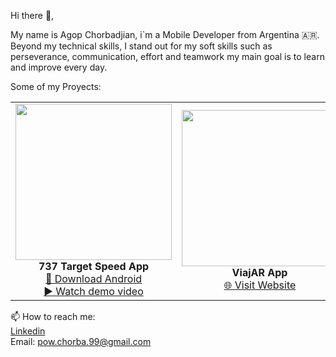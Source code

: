 

<!--
**PowChorba/PowChorba** is a ✨ _special_ ✨ repository because its `README.md` (this file) appears on your GitHub profile.

Here are some ideas to get you started:

- 🔭 I’m currently working on ...
- 🌱 I’m currently learning ...
- 👯 I’m looking to collaborate on ...
- 🤔 I’m looking for help with ...
- 💬 Ask me about ...
- 📫 How to reach me: ...
- 😄 Pronouns: ...
- ⚡ Fun fact: ...
-->
Hi there 👋,

My name is Agop Chorbadjian, i`m a Mobile Developer from Argentina 🇦🇷.
Beyond my technical skills, I stand out for my soft skills such as perseverance, communication, effort and teamwork my main goal is to learn and improve every day.

Some of my Proyects:

<table>
  <tr>
    <td align="center">
      <img src="https://github.com/user-attachments/assets/1dfca7f3-2a6d-408b-a114-50cde9046511" width="250" /><br />
      <b>737 Target Speed App</b><br />
      <a href="https://drive.google.com/file/d/1ofts-glCuda5TG5GRHHrUuO89JF2es_E/view?usp=drive_link" target="_blank">📲 Download Android</a><br />
      <a href="https://youtube.com/shorts/VTjd0Oe67GM?feature=share" target="_blank">▶️ Watch demo video</a>
    </td>
    <td align="center">
      <img src="https://github.com/user-attachments/assets/585184d1-e53d-4ba4-99bd-33b7209500d1" width="250" /><br />
      <b>ViajAR App</b><br />
      <a href="https://www.viajarapp.com/" target="_blank">🌐 Visit Website</a>
    </td>
  </tr>
</table>



📫 How to reach me:<br/>
<a href='https://www.linkedin.com/in/agopchorbadjian/' target='onblanc_'>Linkedin</a><br/>
Email: pow.chorba.99@gmail.com
